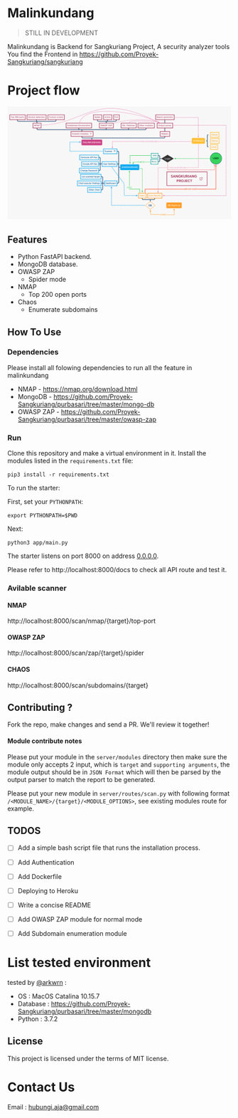 # Malinkundang

> STILL IN DEVELOPMENT

Malinkundang is Backend for Sangkuriang Project, A security analyzer tools
You find the Frontend in https://github.com/Proyek-Sangkuriang/sangkuriang

# Project flow
![Sangkuriang](flow/Tech-Flowchart.png)

## Features

+ Python FastAPI backend.
+ MongoDB database.
+ OWASP ZAP
    + Spider mode
+ NMAP
    + Top 200 open ports
+ Chaos
    + Enumerate subdomains

## How To Use

### Dependencies

Please install all folowing dependencies to run all the feature in malinkundang

- NMAP      - https://nmap.org/download.html
- MongoDB   - https://github.com/Proyek-Sangkuriang/purbasari/tree/master/mongo-db
- OWASP ZAP - https://github.com/Proyek-Sangkuriang/purbasari/tree/master/owasp-zap

### Run

Clone this repository and make a virtual environment in it. Install the modules listed in the `requirements.txt` file:

```console
pip3 install -r requirements.txt
```

To run the starter:

First, set your `PYTHONPATH`:

```console
export PYTHONPATH=$PWD
```

Next:

```console
python3 app/main.py
```

The starter listens on port 8000 on address [0.0.0.0](0.0.0.0).

Please refer to http://localhost:8000/docs to check all API route and test it.

### Avilable scanner
#### NMAP
http://localhost:8000/scan/nmap/{target}/top-port

#### OWASP ZAP
http://localhost:8000/scan/zap/{target}/spider

#### CHAOS
http://localhost:8000/scan/subdomains/{target}

## Contributing ?

Fork the repo, make changes and send a PR. We'll review it together!

#### Module contribute notes

Please put your module in the `server/modules` directory then make sure the module only accepts 2 input, which is `target` and `supporting arguments`, the module output should be in `JSON Format` which will then be parsed by the output parser to match the report to be generated.

Please put your new module in `server/routes/scan.py` with following format `/<MODULE_NAME>/{target}/<MODULE_OPTIONS>`, see existing modules route for example.

## TODOS

- [ ] Add a simple bash script file that runs the installation process.

- [ ] Add Authentication

- [ ] Add Dockerfile

- [ ] Deploying to Heroku

- [ ] Write a concise README

- [ ] Add OWASP ZAP module for normal mode

- [ ] Add Subdomain enumeration module

# List tested environment

tested by [@arkwrn](https://github.com/arkwrn) :
- OS       : MacOS Catalina 10.15.7
- Database : https://github.com/Proyek-Sangkuriang/purbasari/tree/master/mongodb
- Python   : 3.7.2

## License

This project is licensed under the terms of MIT license.

# Contact Us

Email : hubungi.aja@gmail.com
